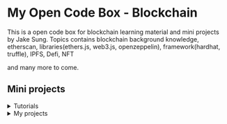 # My Open Code Box - Blockchain
This is a open code box for blockchain learning material and mini projects by Jake Sung. Topics contains blockchain background knowledge, etherscan, libraries(ethers.js, web3.js, openzeppelin), framework(hardhat, truffle), IPFS, Defi, NFT

and many more to come.  

## Mini projects

<details>
<summary>Tutorials</summary>

Learn below tutorials first to wrap one's head around that how you can build blockchain projects. Assume that you are already familiar with Solidity and basic blockchain knowledge.

- [multi signature wallet](https://youtu.be/Tcu6WiD_YC0)
- [ERC20 token swap](https://youtu.be/jP1A1odqXFM)
- [Cross-chain bridge](https://youtu.be/UkWj7rwOGGc)
- [Ethereum engineering group](https://youtube.com/c/EthereumEngineeringGroup)
- [DeFi for beginners](https://youtu.be/uojMX_zXqhE)
- [Blockchain wallet tutorial](https://youtu.be/wSTbBIK8qrY)
- NFT minting, swap: will be added
- Acution: will be added

</details>

<details>
<summary>My projects</summary>

- will be added
</details>